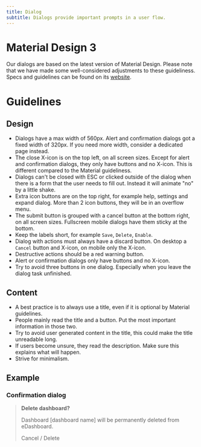 ```yaml
---
title: Dialog
subtitle: Dialogs provide important prompts in a user flow.
---
```


# Material Design 3

Our dialogs are based on the latest version of Material Design. Please note that we have made some well-considered adjustments to these guideliness. Specs and guidelines can be found on its [website](https://m3.material.io/components/dialogs/overview).

# Guidelines

## Design

- Dialogs have a max width of 560px. Alert and confirmation dialogs got a fixed width of 320px. If you need more width, consider a dedicated page instead.
- The close X-icon is on the top left, on all screen sizes. Except for alert and confirmation dialogs, they only have buttons and no X-icon. This is different compared to the Material guideliness.
- Dialogs can't be closed with ESC or clicked outside of the dialog when there is a form that the user needs to fill out. Instead it will animate "no" by a little shake.
- Extra icon buttons are on the top right, for example help, settings and expand dialog. More than 2 icon buttons, they will be in an overflow menu.
- The submit button is grouped with a cancel button at the bottom right, on all screen sizes. Fullscreen mobile dialogs have them sticky at the bottom.
- Keep the labels short, for example `Save`, `Delete`, `Enable`.
- Dialog with actions must always have a discard button. On desktop a `Cancel` button and X-icon, on mobile only the X-icon.
- Destructive actions should be a red warning button.
- Alert or confirmation dialogs only have buttons and no X-icon.
- Try to avoid three buttons in one dialog. Especially when you leave the dialog task unfinished.

## Content

- A best practice is to always use a title, even if it is optional by Material guidelines.
- People mainly read the title and a button. Put the most important information in those two.
- Try to avoid user generated content in the title, this could make the title unreadable long.
- If users become unsure, they read the description. Make sure this explains what will happen.
- Strive for minimalism.

## Example

### Confirmation dialog

> **Delete dashboard?**
>
> Dashboard [dashboard name] will be permanently deleted from eDashboard.
>
> Cancel / Delete
